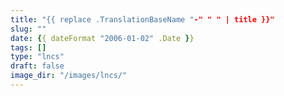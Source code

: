 ```yaml
---
title: "{{ replace .TranslationBaseName "-" " " | title }}"
slug: ""
date: {{ dateFormat "2006-01-02" .Date }}
tags: []
type: "lncs"
draft: false
image_dir: "/images/lncs/"
---
```

